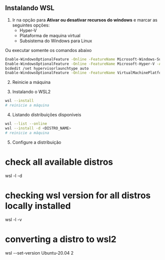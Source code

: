 ## Instalando WSL

1. Ir na opção para **Ativar ou desativar recursos do windows** e marcar as seguintes opções:
	- Hyper-V
	- Plataforma de maquina virtual
	- Subsistema do Windows para Linux	

Ou executar somente os comandos abaixo
```bash
Enable-WindowsOptionalFeature -Online -FeatureName Microsoft-Windows-Subsystem-Linux
Enable-WindowsOptionalFeature -Online -FeatureName Microsoft-Hyper-V -All
bcdedit /set hypervisorlaunchtype auto
Enable-WindowsOptionalFeature -Online -FeatureName VirtualMachinePlatform -All -NoRestart
```

2. Reinicie a máquina

3. Instalando o WSL2
```bash 
wsl --install
# reinicie a máquina
```

4. Listando distribuições disponíveis
```bash
wsl --list --online
wsl --install -d <DISTRO_NAME>
# reinicie a máquina
```

5. Configure a distribuição
# check all available distros
wsl -l -d

# checking wsl version for all distros locally installed
wsl -l -v

# converting a distro to wsl2
wsl --set-version Ubuntu-20.04 2
